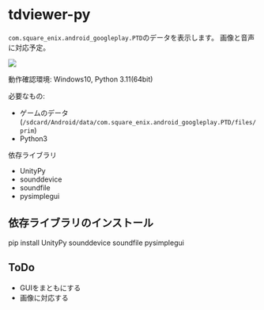 # tdviewer-py
`com.square_enix.android_googleplay.PTD`のデータを表示します。
画像と音声に対応予定。

![](https://user-images.githubusercontent.com/127366706/229603728-a35ab804-1fdb-40af-b185-ad808609f422.PNG)

動作確認環境: Windows10, Python 3.11(64bit)

必要なもの:
* ゲームのデータ(`/sdcard/Android/data/com.square_enix.android_googleplay.PTD/files/prim`)
* Python3

依存ライブラリ
* UnityPy
* sounddevice
* soundfile
* pysimplegui

## 依存ライブラリのインストール
pip install UnityPy sounddevice soundfile pysimplegui

## ToDo
* GUIをまともにする
* 画像に対応する
